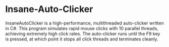 # Insane-Auto-Clicker
InsaneAutoClicker is a high-performance, multithreaded auto-clicker written in C#. This program simulates rapid mouse clicks with 10 parallel threads, achieving extremely high click rates. The auto-clicker runs until the F9 key is pressed, at which point it stops all click threads and terminates cleanly.

